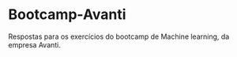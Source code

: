 # Bootcamp-Avanti

Respostas para os exercícios do bootcamp de Machine learning, da empresa Avanti.

